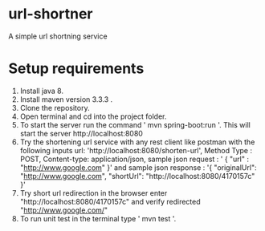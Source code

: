 # url-shortner
A simple url shortning service 

# Setup requirements
1. Install java 8.
2. Install maven version 3.3.3 .
3. Clone the repository.
4. Open terminal and cd into the project folder.
5. To start the server run the command ' mvn spring-boot:run '. This will start the server http://localhost:8080
6. Try the shortening url service with any rest client like postman with the following inputs url: 'http://localhost:8080/shorten-url', Method Type : POST, Content-type: application/json, sample json request : ' { "url" : "http://www.google.com" }' and sample json response : '{ "originalUrl": "http://www.google.com",  "shortUrl": "http://localhost:8080/4170157c" }'
7. Try short url redirection in the browser enter "http://localhost:8080/4170157c" and verify redirected "http://www.google.com/"
8. To run unit test in the terminal type ' mvn test '. 
